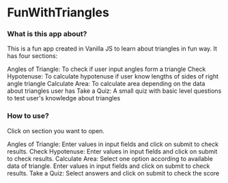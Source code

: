 # FunWithTriangles

### What is this app about?
This is a fun app created in Vanilla JS to learn about triangles in fun way. It has four sections:

Angles of Triangle: To check if user input angles form a triangle
Check Hypotenuse: To calculate hypotenuse if user know lengths of sides of right angle triangle
Calculate Area: To calculate area depending on the data about triangles user has
Take a Quiz: A small quiz with basic level questions to test user's knowledge about triangles
### How to use?
Click on section you want to open.

Angles of Triangle: Enter values in input fields and click on submit to check results.
Check Hypotenuse: Enter values in input fields and click on submit to check results.
Calculate Area: Select one option according to available data of triangle. Enter values in input fields and click on submit to check results.
Take a Quiz: Select answers and click on submit to check the score
 
